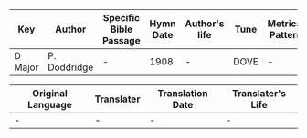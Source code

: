 Key | Author   | Specific Bible Passage     |Hymn Date |Author's life |Tune |Metrical Pattern   |Composer/Source
-- | --------- | ---------------------------|----------|--------------|-----|-------------------|-------------  
D Major |P. Doddridge |- |1908 |- |DOVE |- |W. B. Bradbury

Original Language | Translater | Translation Date   | Translater's Life  
----------------- | --------- | --------------------|-------------     
\- |- |- |-
